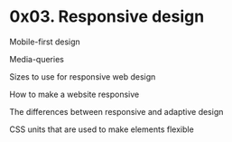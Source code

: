 # 0x03. Responsive design



Mobile-first design

Media-queries

Sizes to use for responsive web design

How to make a website responsive

The differences between responsive and adaptive design

CSS units that are used to make elements flexible
